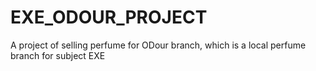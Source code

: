 # EXE_ODOUR_PROJECT

A project of selling perfume for ODour branch, which is a local perfume branch for subject EXE
